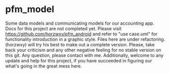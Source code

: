 pfm_model
=========
Some data models and communicating models for our accounting app.
Docs for this project are not completed yet. Please visit https://github.com/horzwxy/pfm_android and refer to "use case.uml" for functionality introduction in a graphic style.
Files here are under refactoring. (horzwxy) will try his best to make out a complete version. Please, take back your criticism and any other negative feeling for no stable version on this git.
Any question, please contact with me.
Additionally, welcome to any update and help for this project, if you have succeeded in figuring our what's going in the great mess here.
